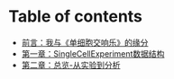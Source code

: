 # Table of contents

* [前言：我与《单细胞交响乐》的缘分](README.md)
* [第一章：SingleCellExperiment数据结构](01-1.md)
* [第二章：总览-从实验到分析](02.md)

